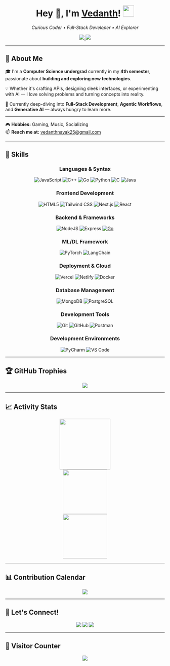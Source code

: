 <h1 align="center">
  Hey 👋, I'm <a href="https://github.com/vedanthnyk25">Vedanth</a>!
  <img src="https://media.giphy.com/media/hvRJCLFzcasrR4ia7z/giphy.gif" width="35" />
</h1>

<p align="center">
  <em>Curious Coder • Full-Stack Developer • AI Explorer</em>
</p>

<p align="center">
  <a href="mailto:vedanthnayak25@gmail.com">
    <img src="https://img.shields.io/badge/Gmail-vedanthnayak25@gmail.com-D14836?style=flat&logo=gmail&logoColor=white" />
  </a>
  <a href="https://www.linkedin.com/in/vedanthnayak/">
    <img src="https://img.shields.io/badge/LinkedIn-Vedanth Nayak-0A66C2?style=flat&logo=linkedin&logoColor=white" />
  </a>
</p>

---

## 🚀 About Me

🎓 I'm a **Computer Science undergrad** currently in my **4th semester**, passionate about **building and exploring new technologies**.

💡 Whether it's crafting APIs, designing sleek interfaces, or experimenting with AI — I love solving problems and turning concepts into reality.

🧠 Currently deep-diving into **Full-Stack Development**, **Agentic Workflows**, and **Generative AI** — always hungry to learn more.

---

🎮 **Hobbies:** Gaming, Music, Socializing  
📫 **Reach me at:** <a href="mailto:vedanthnayak25@gmail.com">vedanthnayak25@gmail.com</a>

---

## 🌟 Skills
<div align="center">

### **Languages & Syntax**
![JavaScript](https://img.shields.io/badge/javascript-%23F7DF1E.svg?style=for-the-badge&logo=javascript&logoColor=black)
![C++](https://img.shields.io/badge/c++-%2300599C.svg?style=for-the-badge&logo=c%2B%2B&logoColor=white)
![Go](https://img.shields.io/badge/go-%2300ADD8.svg?style=for-the-badge&logo=go&logoColor=white)
![Python](https://img.shields.io/badge/python-3670A0?style=for-the-badge&logo=python&logoColor=ffdd54)
![C](https://img.shields.io/badge/C-%2300599C.svg?style=for-the-badge&logo=c&logoColor=white)
![Java](https://img.shields.io/badge/java-%23ED8B00.svg?style=for-the-badge&logo=openjdk&logoColor=white)

### **Frontend Development**
![HTML5](https://img.shields.io/badge/html5-%23E34F26.svg?style=for-the-badge&logo=html5&logoColor=white)
![Tailwind CSS](https://img.shields.io/badge/tailwindcss-%2338B2AC.svg?style=for-the-badge&logo=tailwind-css&logoColor=white)
![Next.js](https://img.shields.io/badge/next.js-%23000000.svg?style=for-the-badge&logo=next.js&logoColor=white)
![React](https://img.shields.io/badge/react-%2320232a.svg?style=for-the-badge&logo=react&logoColor=%2361DAFB)

### **Backend & Frameworks**
![NodeJS](https://img.shields.io/badge/node.js-6DA55F?style=for-the-badge&logo=node.js&logoColor=white)
![Express](https://img.shields.io/badge/express-%23404d59.svg?style=for-the-badge&logo=express&logoColor=white)
[![Go](https://img.shields.io/badge/Go-00ADD8?style=for-the-badge&logo=go)](https://golang.org/)

### **ML/DL Framework**
![PyTorch](https://img.shields.io/badge/pytorch-%23EE4C2C.svg?style=for-the-badge&logo=pytorch&logoColor=white)
![LangChain](https://img.shields.io/badge/langchain-%230FCC7F.svg?style=for-the-badge&logo=langchain&logoColor=white)

### **Deployment & Cloud**
![Vercel](https://img.shields.io/badge/vercel-%23000000.svg?style=for-the-badge&logo=vercel&logoColor=white)
![Netlify](https://img.shields.io/badge/netlify-%2300C7B7.svg?style=for-the-badge&logo=netlify&logoColor=white)
![Docker](https://img.shields.io/badge/docker-%230db7ed.svg?style=for-the-badge&logo=docker&logoColor=white)

### **Database Management**
![MongoDB](https://img.shields.io/badge/MongoDB-%234ea94b.svg?style=for-the-badge&logo=mongodb&logoColor=white)
![PostgreSQL](https://img.shields.io/badge/PostgreSQL-316192?style=for-the-badge&logo=postgresql&logoColor=white)

### **Development Tools**
![Git](https://img.shields.io/badge/GIT-E44C30?style=for-the-badge&logo=git&logoColor=white)
![GitHub](https://img.shields.io/badge/github-%23121011.svg?style=for-the-badge&logo=github&logoColor=white)
![Postman](https://img.shields.io/badge/Postman-FF6C37?style=for-the-badge&logo=postman&logoColor=white)

### **Development Environments**
![PyCharm](https://img.shields.io/badge/pycharm-%23000000.svg?style=for-the-badge&logo=pycharm&logoColor=white)
![VS Code](https://img.shields.io/badge/Visual%20Studio%20Code-0078d7.svg?style=for-the-badge&logo=visual-studio-code&logoColor=white)

</div>

---

## 🏆 GitHub Trophies

<p align="center">
  <img src="https://github-profile-trophy.vercel.app/?username=vedanthnyk25&theme=algolia&no-bg=true&no-frame=true&row=1&margin-w=20" />
</p>

---

## 📈 Activity Stats

<div align="center">
  <img src="https://github-readme-stats.vercel.app/api?username=vedanthnyk25&theme=tokyonight&show_icons=true&count_private=true" height="160" />
  <br />
  <img src="https://github-readme-stats.vercel.app/api/top-langs/?username=vedanthnyk25&layout=compact&theme=tokyonight&langs_count=6" height="140" />
  <br />
  <img src="https://github-readme-streak-stats.herokuapp.com/?user=vedanthnyk25&theme=tokyonight" height="140" />
</div>

---

## 📊 Contribution Calendar

<p align="center">
  <img src="https://github-readme-activity-graph.vercel.app/graph?username=vedanthnyk25&theme=tokyo-night&area=true" />
</p>

---

## 💌 Let's Connect!

<p align="center">
  <a href="mailto:vedanthnayak25@gmail.com"><img src="https://img.shields.io/badge/Gmail-D14836?style=flat&logo=gmail&logoColor=white" /></a>
  <a href="https://www.linkedin.com/in/vedanthnayak/"><img src="https://img.shields.io/badge/LinkedIn-0077B5?style=flat&logo=linkedin&logoColor=white" /></a>
  <a href="https://github.com/vedanthnyk25"><img src="https://img.shields.io/badge/GitHub-181717?style=flat&logo=github&logoColor=white" /></a>
</p>

---

## 🎯 Visitor Counter

<p align="center">
  <img src="https://profile-counter.glitch.me/vedanthnyk25/count.svg" />
</p>
